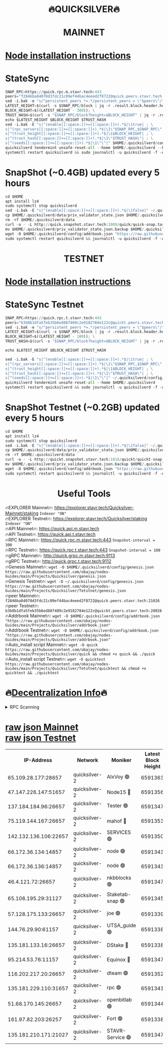 <h1 align="center"> 🔥QUICKSILVER🔥</h1>

<h1 align="center"> MAINNET</h1>

[Node installation instructions](https://github.com/obajay/nodes-Guides/tree/main/Projects/Quicksilver)
=

# StateSync
```python
SNAP_RPC=https://quick.rpc.m.stavr.tech:443
peers="f2846ba84070d3fdc21c09ef44bac4eeed2f8722@quick.peers.stavr.tech:21026"
sed -i.bak -e "s/^persistent_peers *=.*/persistent_peers = \"$peers\"/" $HOME/.quicksilverd/config/config.toml
LATEST_HEIGHT=$(curl -s $SNAP_RPC/block | jq -r .result.block.header.height); \
BLOCK_HEIGHT=$((LATEST_HEIGHT - 300)); \
TRUST_HASH=$(curl -s "$SNAP_RPC/block?height=$BLOCK_HEIGHT" | jq -r .result.block_id.hash)
echo $LATEST_HEIGHT $BLOCK_HEIGHT $TRUST_HASH
sed -i.bak -E "s|^(enable[[:space:]]+=[[:space:]]+).*$|\1true| ; \
s|^(rpc_servers[[:space:]]+=[[:space:]]+).*$|\1\"$SNAP_RPC,$SNAP_RPC\"| ; \
s|^(trust_height[[:space:]]+=[[:space:]]+).*$|\1$BLOCK_HEIGHT| ; \
s|^(trust_hash[[:space:]]+=[[:space:]]+).*$|\1\"$TRUST_HASH\"| ; \
s|^(seeds[[:space:]]+=[[:space:]]+).*$|\1\"\"|" $HOME/.quicksilverd/config/config.toml
quicksilverd tendermint unsafe-reset-all --home $HOME/.quicksilverd --keep-addr-book
systemctl restart quicksilverd && sudo journalctl -u quicksilverd -f -o cat
```

# SnapShot (~0.4GB) updated every 5 hours
```python
cd $HOME
apt install lz4
sudo systemctl stop quicksilverd
sed -i.bak -E "s|^(enable[[:space:]]+=[[:space:]]+).*$|\1false|" ~/.quicksilverd/config/config.toml
cp $HOME/.quicksilverd/data/priv_validator_state.json $HOME/.quicksilverd/priv_validator_state.json.backup
rm -rf $HOME/.quicksilverd/data
curl -o - -L http://quick.snapshot.stavr.tech:1009/quick/quick-snap.tar.lz4 | lz4 -c -d - | tar -x -C $HOME/.quicksilverd --strip-components 2
mv $HOME/.quicksilverd/priv_validator_state.json.backup $HOME/.quicksilverd/data/priv_validator_state.json
wget -O $HOME/.quicksilverd/config/addrbook.json "https://raw.githubusercontent.com/obajay/nodes-Guides/main/Projects/Quicksilver/addrbook.json"
sudo systemctl restart quicksilverd && journalctl -u quicksilverd -f -o cat
```

<h1 align="center"> TESTNET</h1>

[Node installation instructions](https://github.com/obajay/nodes-Guides/tree/main/Projects/Quicksilver/Tetstnet)
=

# StateSync Testnet
```python
SNAP_RPC=https://quick.rpc.t.stavr.tech:443
peers="b3b0b1dfa5feb35b6ed88f409c2e9182784e122c@quickt.peers.stavr.tech:20026"
sed -i.bak -e "s/^persistent_peers *=.*/persistent_peers = \"$peers\"/" $HOME/.quicksilverd/config/config.toml
LATEST_HEIGHT=$(curl -s $SNAP_RPC/block | jq -r .result.block.header.height); \
BLOCK_HEIGHT=$((LATEST_HEIGHT - 100)); \
TRUST_HASH=$(curl -s "$SNAP_RPC/block?height=$BLOCK_HEIGHT" | jq -r .result.block_id.hash)

echo $LATEST_HEIGHT $BLOCK_HEIGHT $TRUST_HASH

sed -i.bak -E "s|^(enable[[:space:]]+=[[:space:]]+).*$|\1true| ; \
s|^(rpc_servers[[:space:]]+=[[:space:]]+).*$|\1\"$SNAP_RPC,$SNAP_RPC\"| ; \
s|^(trust_height[[:space:]]+=[[:space:]]+).*$|\1$BLOCK_HEIGHT| ; \
s|^(trust_hash[[:space:]]+=[[:space:]]+).*$|\1\"$TRUST_HASH\"| ; \
s|^(seeds[[:space:]]+=[[:space:]]+).*$|\1\"\"|" ~/.quicksilverd/config/config.toml
quicksilverd tendermint unsafe-reset-all --home $HOME/.quicksilverd
systemctl restart quicksilverd && sudo journalctl -u quicksilverd -f -o cat

```

# SnapShot Testnet (~0.2GB) updated every 5 hours
```python
cd $HOME
apt install lz4
sudo systemctl stop quicksilverd
sed -i.bak -E "s|^(enable[[:space:]]+=[[:space:]]+).*$|\1false|" ~/.quicksilverd/config/config.toml
cp $HOME/.quicksilverd/data/priv_validator_state.json $HOME/.quicksilverd/priv_validator_state.json.backup
rm -rf $HOME/.quicksilverd/data
curl -o - -L http://quickt.snapshot.stavr.tech:1016/quickt/quickt-snap.tar.lz4 | lz4 -c -d - | tar -x -C $HOME/.quicksilverd --strip-components 2
mv $HOME/.quicksilverd/priv_validator_state.json.backup $HOME/.quicksilverd/data/priv_validator_state.json
wget -O $HOME/.quicksilverd/config/addrbook.json "https://raw.githubusercontent.com/obajay/nodes-Guides/main/Projects/Quicksilver/Tetstnet/addrbook.json"
sudo systemctl restart quicksilverd && journalctl -u quicksilverd -f -o cat
```
 <h1 align="center"> Useful Tools</h1>

🔥EXPLORER Mainnet🔥:        https://explorer.stavr.tech/Quicksilver-Mainnet/staking    `Indexer "ON"` \
🔥EXPLORER Testnet🔥:        https://explorer.stavr.tech/Quicksilver/staking	        `Indexer "ON"` \
🔥API Mainnet🔥: 			 https://quick.api.m.stavr.tech \
🔥API Testnet🔥: 			 https://quick.api.t.stavr.tech \
🔥RPC Mainnet🔥:             https://quick.rpc.m.stavr.tech:443              `Snapshot-interval = 300` \
🔥RPC Testnet🔥:             https://quick.rpc.t.stavr.tech:443              `Snapshot-interval = 100` \
🔥gRPC Mainnet🔥:                    http://quick.grpc.m.stavr.tech:9113 \
🔥gRPC Testnet🔥:                    http://quick.grpc.t.stavr.tech:9112 \
🔥Genesis Mainnet🔥: `wget -O $HOME/.quicksilverd/config/genesis.json https://raw.githubusercontent.com/obajay/nodes-Guides/main/Projects/Quicksilver/genesis.json` \
🔥Genesis Testnet🔥: `wget -O ~/.quicksilverd/config/genesis.json https://raw.githubusercontent.com/obajay/nodes-Guides/main/Projects/Quicksilver/Tetstnet/genesis.json` \
🔥peer Mainnet🔥:					 `f2846ba84070d3fdc21c09ef44bac4eeed2f8722@quick.peers.stavr.tech:21026` \
🔥peer Testnet🔥:					 `b3b0b1dfa5feb35b6ed88f409c2e9182784e122c@quickt.peers.stavr.tech:20026` \
🔥Addrbook Mainnet🔥:    ```wget -O $HOME/.quicksilverd/config/addrbook.json "https://raw.githubusercontent.com/obajay/nodes-Guides/main/Projects/Quicksilver/addrbook.json"``` \
🔥Addrbook Testnet🔥:    ```wget -O $HOME/.quicksilverd/config/addrbook.json "https://raw.githubusercontent.com/obajay/nodes-Guides/main/Projects/Quicksilver/addrbook.json"``` \
🔥Auto_install script Mainnet🔥: ```wget -O quick https://raw.githubusercontent.com/obajay/nodes-Guides/main/Projects/Quicksilver/quick && chmod +x quick && ./quick``` \
🔥Auto_install script Testnet🔥: ```wget -O quicktest https://raw.githubusercontent.com/obajay/nodes-Guides/main/Projects/Quicksilver/Tetstnet/quicktest && chmod +x quicktest && ./quicktest```

🔥[Decentralization Info](https://github.com/obajay/StateSync-snapshots/tree/main/Projects/Quicksilver/Decentralization)🔥
=

<details>
<summary>RPC Scanning</summary>

<h2 align="center"> We scan nodes in real time every 4 hours. And we provide the final result of RPC endpoints.
We cannot influence the operation of these nodes in any way. </h2>


```python
If Voting Power is higher than 0 --> then the Node is a validator of the network and may be subject to attack and be a potential threat to the chain.
```
```python
We marked such validators with a red symbol
```

</details>

[raw json Mainnet](https://rpc-check.quickm.stavr.tech/quickm/rpc-quickm-result.json) \
[raw json Testnet](https://github.com/obajay/StateSync-snapshots/tree/main/Projects/Quicksilver/Rpc-Check-Testnet)
=


<table><tr><th>IP-Address</th><th>Network</th><th>Moniker</th><th>Latest Block Height</th><th>Earliest Block Height</th><th>Catching Up</th><th>Tx Index</th><th>Voting Power</th><th>Scan Time</th></tr><tr><td>65.109.28.177:28657</td><td>quicksilver-2</td><td>AlxVoy 🟢</td><td>6591363</td><td>3562001</td><td>False</td><td>off</td><td>0</td><td>2024-03-28T01:16:21.935908827UTC</td></tr><tr><td>47.147.226.147:51657</td><td>quicksilver-2</td><td>Node15 🔴</td><td>6591356</td><td>5151648</td><td>False</td><td>off</td><td>924989</td><td>2024-03-28T01:15:44.717784321UTC</td></tr><tr><td>137.184.184.96:26657</td><td>quicksilver-2</td><td>Tester 🟢</td><td>6591347</td><td>5550692</td><td>False</td><td>off</td><td>0</td><td>2024-03-28T01:14:48.939518928UTC</td></tr><tr><td>75.119.144.167:26657</td><td>quicksilver-2</td><td>mahof 🔴</td><td>6591353</td><td>5654794</td><td>False</td><td>on</td><td>285749</td><td>2024-03-28T01:15:27.149375424UTC</td></tr><tr><td>142.132.136.106:22657</td><td>quicksilver-2</td><td>SERVICES 🟢</td><td>6591350</td><td>5920001</td><td>False</td><td>on</td><td>0</td><td>2024-03-28T01:15:06.216454662UTC</td></tr><tr><td>66.172.36.134:14857</td><td>quicksilver-2</td><td>node 🟢</td><td>6591343</td><td>5950756</td><td>False</td><td>on</td><td>0</td><td>2024-03-28T01:14:25.944467350UTC</td></tr><tr><td>66.172.36.136:14857</td><td>quicksilver-2</td><td>node 🟢</td><td>6591343</td><td>5950756</td><td>False</td><td>on</td><td>0</td><td>2024-03-28T01:14:28.740911280UTC</td></tr><tr><td>46.4.121.72:26657</td><td>quicksilver-2</td><td>nkbblocks 🟢</td><td>6591347</td><td>6056301</td><td>False</td><td>on</td><td>0</td><td>2024-03-28T01:14:53.357917271UTC</td></tr><tr><td>65.108.195.29:31127</td><td>quicksilver-2</td><td>Staketab-snap 🟢</td><td>6591345</td><td>6075001</td><td>False</td><td>off</td><td>0</td><td>2024-03-28T01:14:41.667064617UTC</td></tr><tr><td>57.128.175.133:26657</td><td>quicksilver-2</td><td>joe 🟢</td><td>6591339</td><td>6246344</td><td>False</td><td>on</td><td>0</td><td>2024-03-28T01:13:59.508786660UTC</td></tr><tr><td>144.76.29.90:61157</td><td>quicksilver-2</td><td>UTSA_guide 🟢</td><td>6591338</td><td>6316825</td><td>False</td><td>on</td><td>0</td><td>2024-03-28T01:13:57.195677030UTC</td></tr><tr><td>135.181.133.16:26657</td><td>quicksilver-2</td><td>DStake 🔴</td><td>6591338</td><td>6378597</td><td>False</td><td>on</td><td>79272</td><td>2024-03-28T01:13:56.728213186UTC</td></tr><tr><td>95.214.53.76:11157</td><td>quicksilver-2</td><td>Equinox 🔴</td><td>6591347</td><td>6459097</td><td>False</td><td>on</td><td>214742</td><td>2024-03-28T01:14:48.088538928UTC</td></tr><tr><td>116.202.217.20:26657</td><td>quicksilver-2</td><td>dteam 🟢</td><td>6591352</td><td>6474101</td><td>False</td><td>on</td><td>0</td><td>2024-03-28T01:15:16.632552881UTC</td></tr><tr><td>135.181.229.110:31657</td><td>quicksilver-2</td><td>rpc 🟢</td><td>6591341</td><td>6479823</td><td>False</td><td>on</td><td>0</td><td>2024-03-28T01:14:12.570502693UTC</td></tr><tr><td>51.68.170.145:26657</td><td>quicksilver-2</td><td>openbitlab 🟢</td><td>6591344</td><td>6507144</td><td>False</td><td>on</td><td>0</td><td>2024-03-28T01:14:35.144730265UTC</td></tr><tr><td>161.97.82.203:26257</td><td>quicksilver-2</td><td>Fort 🟢</td><td>6591338</td><td>6565996</td><td>False</td><td>on</td><td>0</td><td>2024-03-28T01:13:54.284405108UTC</td></tr><tr><td>135.181.210.171:21027</td><td>quicksilver-2</td><td>STAVR-Service 🟢</td><td>6591347</td><td>6588201</td><td>False</td><td>on</td><td>0</td><td>2024-03-28T01:14:59.833971511UTC</td></tr></table>
